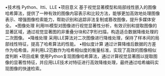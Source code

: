 •技术栈	Python、Itti、LLE
•项目意义	基于视觉显著模型和局部线性嵌入的图像哈希算法，提供了一种有效的图像内容表示和比较方法，能够更加高效地处理图像表示、增强图像检索能力，帮助识别和追踪非法复制或篡改图像，提升多媒体安全。
•图像处理	利用Itti模型对图像进行视觉显著性分析，有效识别和提取图像的显著区域，通过视觉显著图的非重叠分块和Z字形扫描，构造适合数据降维处理的二次图像。
•降维处理	采用LLE算法对二次图像进行降维处理，保持了样本间的局部线性特征，提高了哈希算法的性能。
•相似度计算	通过计算降维后数据的方差作为哈希值，并利用L2范数作为哈希相似度的衡量标准，实现了高效的图像相似度判断
•项目成果	使用Python复现图像哈希算法，通过计算视觉显著图以提取图像的显著性特征，并应用LLE技术对特征进行高效降维处理，最终通过哈希编码实现图像的快速检索。
